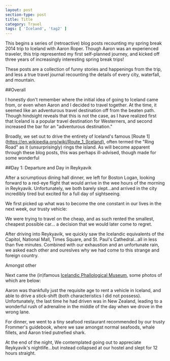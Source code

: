 ```yaml
---
layout: post
section-type: post
title: Title
category: Travel
tags: [ 'Iceland', 'tag2' ]
---
```


This begins a series of (retroactive) blog posts recounting my spring break 2014 trip to Iceland
with Aaron Roper. Though Aaron was an experienced traveler, this trip represented my first
self-planned journey, and kicked off three years of increasingly interesting spring break trips!

These posts are a collection of funny stories and happenings from the trip, and less a true
travel journal recounting the details of every city, waterfall, and mountain.

##Overall

I honestly don't remember where the initial idea of going to Iceland came from, or even when Aaron
and I decided to travel together. At the time, it seemed like an adventurous travel destination
off from the beaten path. Though hindsight reveals that this is not the case, as I have realized
first that Iceland is a popular travel destination for Westerners, and second increased the bar for
an "adventurous destination."

Broadly, we set out to drive the entirety of Iceland's famous
[Route 1](https://en.wikipedia.org/wiki/Route_1_(Iceland), often termed the "Ring Road"
as it (unsurprisingly) rings the island. As will become apparent through these blog posts,
this was perhaps ill-advised, though made for some wonderful

##Day 1: Departure and Day in Reykyavik

After a scrumptious dining hall dinner, we left for Boston Logan, looking forward to a red-eye
flight that would arrive in the wee hours of the morning in Reykyavik. Unfortunately, we both barely
slept...and arrived in the city incredibly tired but excited for a full day of sightseeing.

We first picked up what was to become the one constant in our lives in the next week, our trusty
vehicle:

We were trying to travel on the cheap, and as such rented the smallest, cheapest possible car...
a decision that we would later come to regret.

After driving into Reykyavik, we quickly saw the Icelandic equivalents of the Capitol, National
Mall, Times Square, and St. Paul's Cathedral...all in less than five minutes. Combined with our
exhaustion and an unfortunate rain, we asked each other and oureslves why we had come to this
strange and foreign country.

Amongst other 

Next came the (in)famous [Icelandic Phallological Museum](http://www.phallus.is/en/), some photos
of which are below:

Aaron was thankfully just the requisite age to rent a vehicle in Iceland, and able to
drive a stick-shift (both characteristics I did not possess). Unfortunately, the last time
he had driven was in New Zealand, leading to a wonderful rush of adrenaline in the middle of the day
when we drove in the wrong lane.

For dinner, we went to a tiny seafood restaurant recommended by our trusty Frommer's guidebook,
where we saw amongst normal seafoods, whale fillets, and Aaron tried putrefied shark.

At the end of the night, We contemplated going out to appreciate Reykyavik's nightlife...but
instead collapsed at our hostel and slept for 12 hours straight.